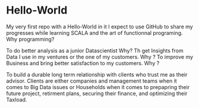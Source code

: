 # Hello-World
My very first repo with a Hello-World in it
I expect to use GitHub to share my progresses while learning SCALA and the art of functionnal programing.
Why programming?

To do better analysis as a junior Datascientist
Why?
Th get Insights from Data I use in my ventures or the one of my customers.
Why ?
To improve my Business and bring better satisfaction to my customers.
Why ?

To build a durable long term relationship with clients who trust me as their advisor. Clients are either companies and management teams when it comes to Big Data issues or Households when it comes to prepapring their future project, retirment plans, securing their finance, and optimizing their Taxload.
